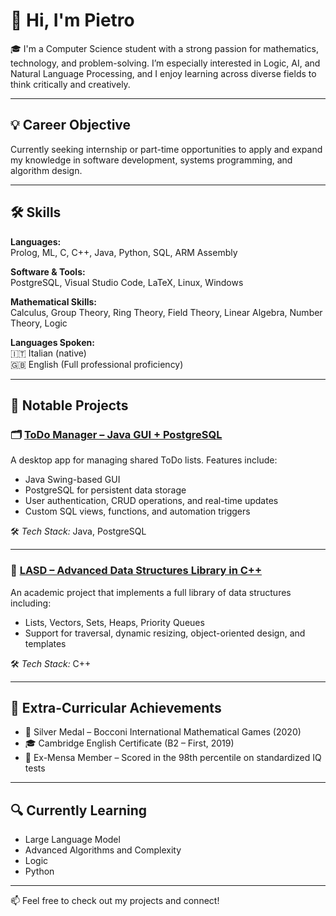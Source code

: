 # 👋 Hi, I'm Pietro

🎓 I'm a Computer Science student with a strong passion for mathematics, technology, and problem-solving. I’m especially interested in Logic, AI, and Natural Language Processing, and I enjoy learning across diverse fields to think critically and creatively.

---

## 💡 Career Objective

Currently seeking internship or part-time opportunities to apply and expand my knowledge in software development, systems programming, and algorithm design.

---

## 🛠️ Skills

**Languages:**  
Prolog, ML, C, C++, Java, Python, SQL, ARM Assembly

**Software & Tools:**  
PostgreSQL, Visual Studio Code, LaTeX, Linux, Windows

**Mathematical Skills:**  
Calculus, Group Theory, Ring Theory, Field Theory, Linear Algebra, Number Theory, Logic

**Languages Spoken:**  
🇮🇹 Italian (native)  
🇬🇧 English (Full professional proficiency)

---

## 📂 Notable Projects

### 🗂️ [ToDo Manager – Java GUI + PostgreSQL](https://github.com/ShishRobot2000/ProjectBDD-OO-2025)
A desktop app for managing shared ToDo lists. Features include:
- Java Swing-based GUI
- PostgreSQL for persistent data storage
- User authentication, CRUD operations, and real-time updates
- Custom SQL views, functions, and automation triggers

🛠️ *Tech Stack:* Java, PostgreSQL

---

### 🧠 [LASD – Advanced Data Structures Library in C++](https://github.com/ShishRobot2000/LASD_Project_2025)
An academic project that implements a full library of data structures including:
- Lists, Vectors, Sets, Heaps, Priority Queues
- Support for traversal, dynamic resizing, object-oriented design, and templates

🛠️ *Tech Stack:* C++

---

## 🏅 Extra-Curricular Achievements

- 🥈 Silver Medal – Bocconi International Mathematical Games (2020)  
- 🎓 Cambridge English Certificate (B2 – First, 2019)  
- 🧠 Ex-Mensa Member – Scored in the 98th percentile on standardized IQ tests

---

## 🔍 Currently Learning

- Large Language Model
- Advanced Algorithms and Complexity  
- Logic
- Python

---

📫 Feel free to check out my projects and connect!

